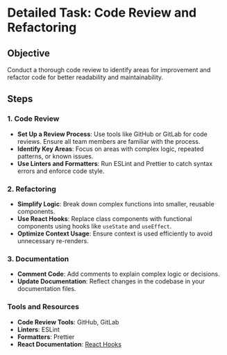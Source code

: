 # Detailed Task: Code Review and Refactoring

## Objective
Conduct a thorough code review to identify areas for improvement and refactor code for better readability and maintainability.

## Steps

### 1. Code Review
- **Set Up a Review Process**: Use tools like GitHub or GitLab for code reviews. Ensure all team members are familiar with the process.
- **Identify Key Areas**: Focus on areas with complex logic, repeated patterns, or known issues.
- **Use Linters and Formatters**: Run ESLint and Prettier to catch syntax errors and enforce code style.

### 2. Refactoring
- **Simplify Logic**: Break down complex functions into smaller, reusable components.
- **Use React Hooks**: Replace class components with functional components using hooks like `useState` and `useEffect`.
- **Optimize Context Usage**: Ensure context is used efficiently to avoid unnecessary re-renders.

### 3. Documentation
- **Comment Code**: Add comments to explain complex logic or decisions.
- **Update Documentation**: Reflect changes in the codebase in your documentation files.

### Tools and Resources
- **Code Review Tools**: GitHub, GitLab
- **Linters**: ESLint
- **Formatters**: Prettier
- **React Documentation**: [React Hooks](https://reactjs.org/docs/hooks-intro.html) 